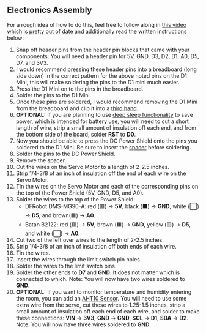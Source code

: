## Electronics Assembly
For a rough idea of how to do this, feel free to follow along in [this video which is pretty out of date](https://www.youtube.com/watch?v=D073FX6kdh8) and additionally read the written instructions below:

1. Snap off header pins from the header pin blocks that came with your components. You will need a header pin for 5V, GND, D3, D2, D1, A0, D5, D7, and 3V3.
2. I would recommend pressing these header pins into a breadboard (long side down) in the correct pattern for the above noted pins on the D1 Mini, this will make soldering the pins to the D1 mini much easier.
3. Press the D1 Mini on to the pins in the breadboard.
4. Solder the pins to the D1 Mini.
5. Once these pins are soldered, I would recommend removing the D1 Mini from the breadboard and clip it into a [third hand](https://en.wikipedia.org/wiki/Helping_hand_(tool)).
6. **OPTIONAL:** If you are planning to use [deep sleep functionality](https://esphome.io/components/deep_sleep.html) to save power, which is intended for battery use, you will need to cut a short length of wire, strip a small amount of insulation off each end, and from the bottom side of the board, solder **RST** to **D0**.
7. Now you should be able to press the DC Power Shield onto the pins you soldered to the D1 Mini. Be sure to insert the [spacer](https://www.printables.com/model/259295-esp-shield-solder-spacer) before soldering.
8. Solder the pins to the DC Power Shield.
9. Remove the spacer.
10. Cut the wires on the Servo Motor to a length of 2-2.5 inches.
11. Strip 1/4-3/8 of an inch of insulation off the end of each wire on the Servo Motor.
12. Tin the wires on the Servo Motor and each of the corresponding pins on the top of the Power Shield (5V, GND, D5, and A0).
13. Solder the wires to the top of the Power Shield:
    - DFRobot DMS-MG90-A: red (🟥) -> **5V**, black (⬛) -> **GND**, white (⬜) -> **D5**, and brown(🟫) -> **A0**.
    - Batan B2122: red (🟥) -> **5V**, brown (🟫) -> **GND**, yellow (🟨) -> **D5**, and white (⬜) -> **A0**.
14. Cut two of the left over wires to the length of 2-2.5 inches.
15. Strip 1/4-3/8 of an inch of insulation off both ends of each wire.
16. Tin the wires.
17. Insert the wires through the limit switch pin holes.
18. Solder the wires to the limit switch pins.
19. Solder the other ends to **D7** and **GND**. It does not matter which is connected to which. Note: You will now have two wires soldered to **GND**.
20. **OPTIONAL:** If you want to monitor temperature and humidity entering the room, you can add an [AHT10 Sensor](https://esphome.io/components/sensor/aht10.html). You will need to use some extra wire from the servo, cut these wires to 1.25-1.5 inches, strip a small amount of insulation off each end of each wire, and solder to make these connections: **VIN** -> **3V3**, **GND** -> **GND**, **SCL** -> **D1**, **SDA** -> **D2**. Note: You will now have three wires soldered to **GND**.
